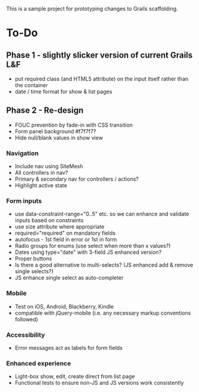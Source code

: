 This is a sample project for prototyping changes to Grails scaffolding.

# To-Do

## Phase 1 - slightly slicker version of current Grails L&F

 * put required class (and HTML5 attribute) on the input itself rather than the container
 * date / time format for show & list pages

## Phase 2 - Re-design

 * FOUC prevention by fade-in with CSS transition
 * Form panel background #f7f7f7?
 * Hide null/blank values in show view

### Navigation

 * Include nav using SiteMesh
 * All controllers in nav?
 * Primary & secondary nav for controllers / actions?
 * Highlight active state

### Form inputs

 * use data-constraint-range="0..5" etc. so we can enhance and validate inputs based on constraints
 * use size attribute where appropriate
 * required="required" on mandatory fields
 * autofocus - 1st field in error or 1st in form
 * Radio groups for enums (use select when more than x values?)
 * Dates using type="date" with 3-field JS enhanced version?
 * Proper buttons
 * Is there a good alternative to multi-selects? (JS enhanced add & remove single selects?)
 * JS enhance single select as auto-completer

### Mobile

 * Test on iOS, Android, Blackberry, Kindle
 * compatible with jQuery-mobile (i.e. any necessary markup conventions followed)

### Accessibility

 * Error messages act as labels for form fields

### Enhanced experience

 * Light-box show, edit, create direct from list page
 * Functional tests to ensure non-JS and JS versions work consistently